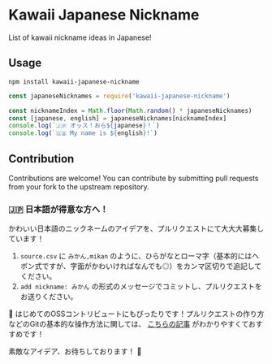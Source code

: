 # Kawaii Japanese Nickname

List of kawaii nickname ideas in Japanese!

## Usage

```
npm install kawaii-japanese-nickname
```

```js
const japaneseNicknames = require('kawaii-japanese-nickname')

const nicknameIndex = Math.floor(Math.random() * japaneseNicknames)
const [japanese, english] = japaneseNicknames[nicknameIndex]
console.log(`🇯🇵 オッス！おら${japanese}！`)
console.log(`🇬🇧 My name is ${english}!`)
```

## Contribution

Contributions are welcome!
You can contribute by submitting pull requests from your fork to the upstream repository.

### 🇯🇵 日本語が得意な方へ！

かわいい日本語のニックネームのアイデアを、プルリクエストにて大大大募集しています！

1. `source.csv` に `みかん,mikan` のように、ひらがなとローマ字（基本的にはヘボン式ですが、字面がかわいければなんでも◎）をカンマ区切りで追記してください。
1. `add nickname: みかん` の形式のメッセージでコミットし、プルリクエストをお送りください。

🔰 はじめてのOSSコントリビュートにもぴったりです！プルリクエストの作り方などのGitの基本的な操作方法に関しては、 [こちらの記事](https://techtechmedia.com/how-to-fork-github/) がわかりやすくておすすめです！

素敵なアイデア、お待ちしております！ 🥰
